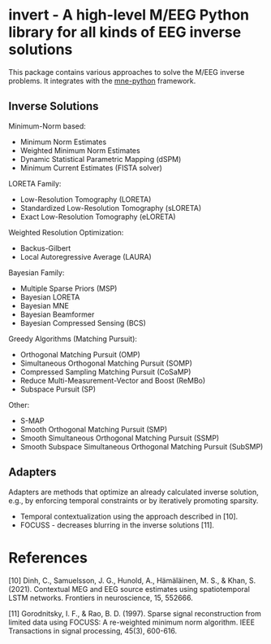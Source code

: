 # **invert** - A high-level M/EEG Python library for all kinds of EEG inverse solutions

This package contains various approaches to solve the M/EEG inverse problems. It
integrates with the [mne-python](https://mne.tools) framework.

## Inverse Solutions

Minimum-Norm based:
* Minimum Norm Estimates
* Weighted Minimum Norm Estimates
* Dynamic Statistical Parametric Mapping (dSPM)
* Minimum Current Estimates (FISTA solver)

LORETA Family:
* Low-Resolution Tomography (LORETA)
* Standardized Low-Resolution Tomography (sLORETA)
* Exact Low-Resolution Tomography (eLORETA)

Weighted Resolution Optimization:
* Backus-Gilbert
* Local Autoregressive Average (LAURA)

Bayesian Family:
* Multiple Sparse Priors (MSP)
* Bayesian LORETA
* Bayesian MNE
* Bayesian Beamformer
* Bayesian Compressed Sensing (BCS)

Greedy Algorithms (Matching Pursuit):
* Orthogonal Matching Pursuit (OMP)
* Simultaneous Orthogonal Matching Pursuit (SOMP)
* Compressed Sampling Matching Pursuit (CoSaMP)
* Reduce Multi-Measurement-Vector and Boost (ReMBo)
* Subspace Pursuit (SP)

Other:
* S-MAP
* Smooth Orthogonal Matching Pursuit (SMP)
* Smooth Simultaneous Orthogonal Matching Pursuit (SSMP)
* Smooth Subspace Simultaneous Orthogonal Matching Pursuit (SubSMP)

## Adapters
Adapters are methods that optimize an already calculated inverse solution, e.g.,
by enforcing temporal constraints or by iteratively promoting sparsity.

* Temporal contextualization using the approach described in [10].
* FOCUSS - decreases blurring in the inverse solutions [11].

# References

[10] Dinh, C., Samuelsson, J. G., Hunold, A., Hämäläinen, M. S., & Khan, S.
(2021). Contextual MEG and EEG source estimates using spatiotemporal LSTM
networks. Frontiers in neuroscience, 15, 552666. 

[11] Gorodnitsky, I. F., & Rao, B. D. (1997). Sparse signal reconstruction from
limited data using FOCUSS: A re-weighted minimum norm algorithm. IEEE
Transactions in signal processing, 45(3), 600-616.
